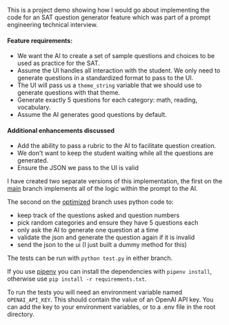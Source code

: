 This is a project demo showing how I would go about implementing the code for an SAT question generator feature which was part of a prompt engineering technical interview.

#### Feature requirements:

- We want the AI to create a set of sample questions and choices to be used as practice for the SAT.
- Assume the UI handles all interaction with the student. We only need to generate questions in a standardized format to pass to the UI.
- The UI will pass us a `theme_string` variable that we should use to generate questions with that theme.
- Generate exactly 5 questions for each category: math, reading, vocabulary.
- Assume the AI generates good questions by default.

#### Additional enhancements discussed
- Add the ability to pass a rubric to the AI to facilitate question creation.
- We don't want to keep the student waiting while all the questions are generated.
- Ensure the JSON we pass to the UI is valid

I have created two separate versions of this implementation, the first on the [main](https://github.com/duncantmiller/sat_bot_demo/blob/main/question_builder.py) branch implements all of the logic within the prompt to the AI.

The second on the [optimized](https://github.com/duncantmiller/sat_bot_demo/blob/optimized/question_builder.py) branch uses python code to:

- keep track of the questions asked and question numbers
- pick random categories and ensure they have 5 questions each
- only ask the AI to generate one question at a time
- validate the json and generate the question again if it is invalid
- send the json to the ui (I just built a dummy method for this)

The tests can be run with `python test.py` in either branch.

If you use [pipenv](https://pypi.org/project/pipenv/) you can install the dependencies with `pipenv install`, otherwise use `pip install -r requirements.txt`.

To run the tests you will need an environment variable named `OPENAI_API_KEY`. This should contain the value of an OpenAI API key. You can add the key to your environment variables, or to a .env file in the root directory.
